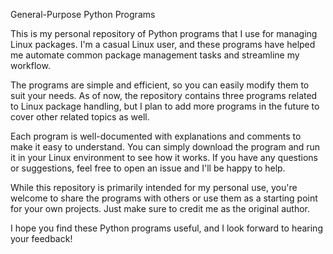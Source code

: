 General-Purpose Python Programs

This is my personal repository of Python programs that I use for managing Linux packages. I'm a casual Linux user, and these programs have helped me automate common package management tasks and streamline my workflow.

The programs are simple and efficient, so you can easily modify them to suit your needs. As of now, the repository contains three programs related to Linux package handling, but I plan to add more programs in the future to cover other related topics as well.

Each program is well-documented with explanations and comments to make it easy to understand. You can simply download the program and run it in your Linux environment to see how it works. If you have any questions or suggestions, feel free to open an issue and I'll be happy to help.

While this repository is primarily intended for my personal use, you're welcome to share the programs with others or use them as a starting point for your own projects. Just make sure to credit me as the original author.

I hope you find these Python programs useful, and I look forward to hearing your feedback!
